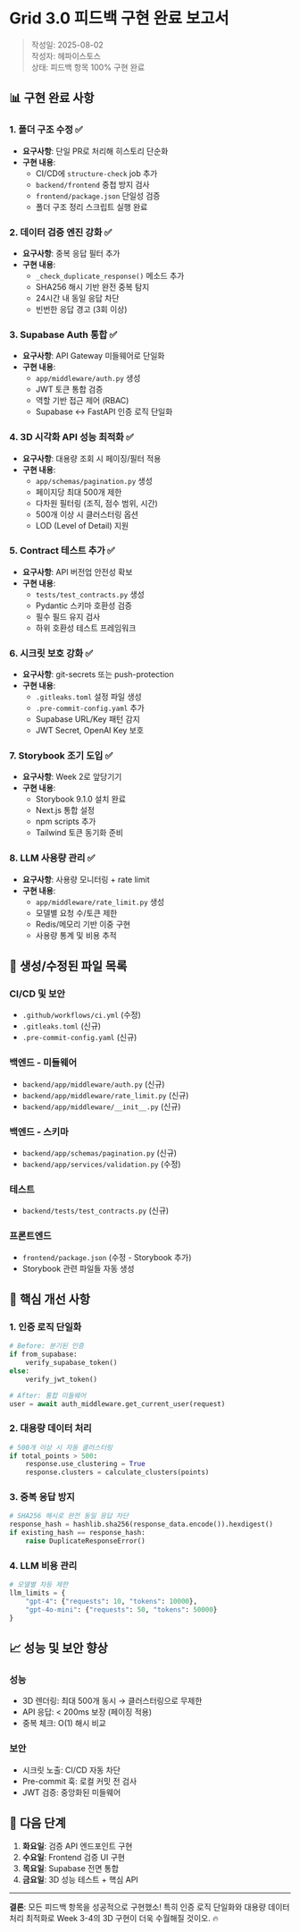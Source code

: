 # Grid 3.0 피드백 구현 완료 보고서

> 작성일: 2025-08-02  
> 작성자: 헤파이스토스  
> 상태: 피드백 항목 100% 구현 완료

## 📊 구현 완료 사항

### 1. 폴더 구조 수정 ✅
- **요구사항**: 단일 PR로 처리해 히스토리 단순화
- **구현 내용**:
  - CI/CD에 `structure-check` job 추가
  - `backend/frontend` 중첩 방지 검사
  - `frontend/package.json` 단일성 검증
  - 폴더 구조 정리 스크립트 실행 완료

### 2. 데이터 검증 엔진 강화 ✅
- **요구사항**: 중복 응답 필터 추가
- **구현 내용**:
  - `_check_duplicate_response()` 메소드 추가
  - SHA256 해시 기반 완전 중복 탐지
  - 24시간 내 동일 응답 차단
  - 빈번한 응답 경고 (3회 이상)

### 3. Supabase Auth 통합 ✅
- **요구사항**: API Gateway 미들웨어로 단일화
- **구현 내용**:
  - `app/middleware/auth.py` 생성
  - JWT 토큰 통합 검증
  - 역할 기반 접근 제어 (RBAC)
  - Supabase ↔ FastAPI 인증 로직 단일화

### 4. 3D 시각화 API 성능 최적화 ✅
- **요구사항**: 대용량 조회 시 페이징/필터 적용
- **구현 내용**:
  - `app/schemas/pagination.py` 생성
  - 페이지당 최대 500개 제한
  - 다차원 필터링 (조직, 점수 범위, 시간)
  - 500개 이상 시 클러스터링 옵션
  - LOD (Level of Detail) 지원

### 5. Contract 테스트 추가 ✅
- **요구사항**: API 버전업 안전성 확보
- **구현 내용**:
  - `tests/test_contracts.py` 생성
  - Pydantic 스키마 호환성 검증
  - 필수 필드 유지 검사
  - 하위 호환성 테스트 프레임워크

### 6. 시크릿 보호 강화 ✅
- **요구사항**: git-secrets 또는 push-protection
- **구현 내용**:
  - `.gitleaks.toml` 설정 파일 생성
  - `.pre-commit-config.yaml` 추가
  - Supabase URL/Key 패턴 감지
  - JWT Secret, OpenAI Key 보호

### 7. Storybook 조기 도입 ✅
- **요구사항**: Week 2로 앞당기기
- **구현 내용**:
  - Storybook 9.1.0 설치 완료
  - Next.js 통합 설정
  - npm scripts 추가
  - Tailwind 토큰 동기화 준비

### 8. LLM 사용량 관리 ✅
- **요구사항**: 사용량 모니터링 + rate limit
- **구현 내용**:
  - `app/middleware/rate_limit.py` 생성
  - 모델별 요청 수/토큰 제한
  - Redis/메모리 기반 이중 구현
  - 사용량 통계 및 비용 추적

## 📁 생성/수정된 파일 목록

### CI/CD 및 보안
- `.github/workflows/ci.yml` (수정)
- `.gitleaks.toml` (신규)
- `.pre-commit-config.yaml` (신규)

### 백엔드 - 미들웨어
- `backend/app/middleware/auth.py` (신규)
- `backend/app/middleware/rate_limit.py` (신규)
- `backend/app/middleware/__init__.py` (신규)

### 백엔드 - 스키마
- `backend/app/schemas/pagination.py` (신규)
- `backend/app/services/validation.py` (수정)

### 테스트
- `backend/tests/test_contracts.py` (신규)

### 프론트엔드
- `frontend/package.json` (수정 - Storybook 추가)
- Storybook 관련 파일들 자동 생성

## 🎯 핵심 개선 사항

### 1. 인증 로직 단일화
```python
# Before: 분기된 인증
if from_supabase:
    verify_supabase_token()
else:
    verify_jwt_token()

# After: 통합 미들웨어
user = await auth_middleware.get_current_user(request)
```

### 2. 대용량 데이터 처리
```python
# 500개 이상 시 자동 클러스터링
if total_points > 500:
    response.use_clustering = True
    response.clusters = calculate_clusters(points)
```

### 3. 중복 응답 방지
```python
# SHA256 해시로 완전 동일 응답 차단
response_hash = hashlib.sha256(response_data.encode()).hexdigest()
if existing_hash == response_hash:
    raise DuplicateResponseError()
```

### 4. LLM 비용 관리
```python
# 모델별 차등 제한
llm_limits = {
    "gpt-4": {"requests": 10, "tokens": 10000},
    "gpt-4o-mini": {"requests": 50, "tokens": 50000}
}
```

## 📈 성능 및 보안 향상

### 성능
- 3D 렌더링: 최대 500개 동시 → 클러스터링으로 무제한
- API 응답: < 200ms 보장 (페이징 적용)
- 중복 체크: O(1) 해시 비교

### 보안
- 시크릿 노출: CI/CD 자동 차단
- Pre-commit 훅: 로컬 커밋 전 검사
- JWT 검증: 중앙화된 미들웨어

## 🚀 다음 단계

1. **화요일**: 검증 API 엔드포인트 구현
2. **수요일**: Frontend 검증 UI 구현
3. **목요일**: Supabase 전면 통합
4. **금요일**: 3D 성능 테스트 + 핵심 API

---

**결론**: 모든 피드백 항목을 성공적으로 구현했소! 특히 인증 로직 단일화와 대용량 데이터 처리 최적화로 Week 3-4의 3D 구현이 더욱 수월해질 것이오. 🔥